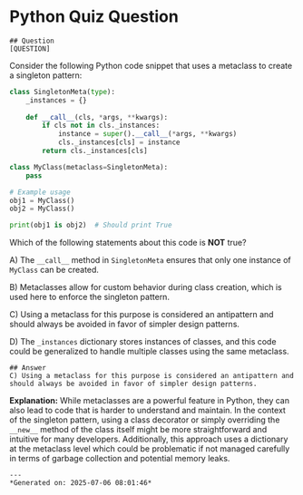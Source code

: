 # Python Quiz Question
    
    ## Question
    [QUESTION]  
Consider the following Python code snippet that uses a metaclass to create a singleton pattern:

```python
class SingletonMeta(type):
    _instances = {}
    
    def __call__(cls, *args, **kwargs):
        if cls not in cls._instances:
            instance = super().__call__(*args, **kwargs)
            cls._instances[cls] = instance
        return cls._instances[cls]

class MyClass(metaclass=SingletonMeta):
    pass

# Example usage
obj1 = MyClass()
obj2 = MyClass()

print(obj1 is obj2)  # Should print True
```

Which of the following statements about this code is **NOT** true?

A) The `__call__` method in `SingletonMeta` ensures that only one instance of `MyClass` can be created.

B) Metaclasses allow for custom behavior during class creation, which is used here to enforce the singleton pattern.

C) Using a metaclass for this purpose is considered an antipattern and should always be avoided in favor of simpler design patterns.

D) The `_instances` dictionary stores instances of classes, and this code could be generalized to handle multiple classes using the same metaclass.
    
    ## Answer
    C) Using a metaclass for this purpose is considered an antipattern and should always be avoided in favor of simpler design patterns.

**Explanation:** While metaclasses are a powerful feature in Python, they can also lead to code that is harder to understand and maintain. In the context of the singleton pattern, using a class decorator or simply overriding the `__new__` method of the class itself might be more straightforward and intuitive for many developers. Additionally, this approach uses a dictionary at the metaclass level which could be problematic if not managed carefully in terms of garbage collection and potential memory leaks.
    
    ---
    *Generated on: 2025-07-06 08:01:46*
    